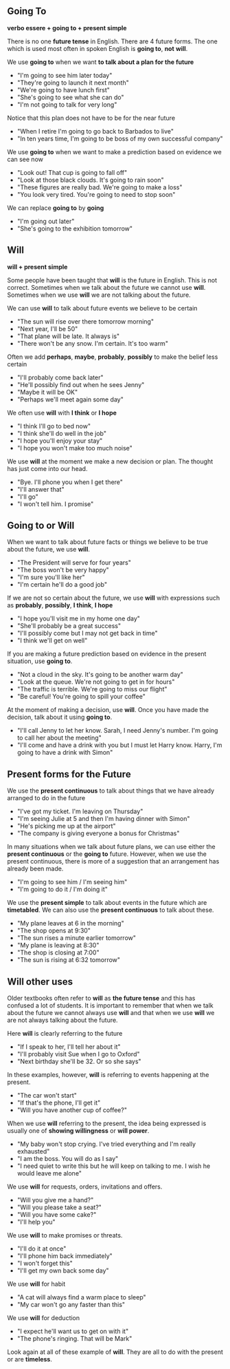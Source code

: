 ## Going To

**verbo essere + going to + present simple**

There is no one **future tense** in English. There are 4 future forms. The one which is used most often in spoken English is **going to**, **not** **will**.

We use **going to** when we want **to talk about a plan for the future**
- "I'm going to see him later today"
- "They're going to launch it next month"
- "We're going to have lunch first"
- "She's going to see what she can do"
- "I'm not going to talk for very long"

Notice that this plan does not have to be for the near future
- "When I retire I'm going to go back to Barbados to live"
- "In ten years time, I'm going to be boss of my own successful company"

We use **going to** when we want to make a prediction based on evidence we can see now
- "Look out! That cup is going to fall off"
- "Look at those black clouds. It's going to rain soon"
- "These figures are really bad. We're going to make a loss"
- "You look very tired. You're going to need to stop soon"

We can replace **going to** by **going**
- "I'm going out later"
- "She's going to the exhibition tomorrow"

## Will

**will + present simple**

Some people have been taught that **will** is the future in English. This is not correct. Sometimes when we talk about the future we cannot use **will**. Sometimes when we use **will** we are not talking about the future.

We can use **will** to talk about future events we believe to be certain
- "The sun will rise over there tomorrow morning"
- "Next year, I'll be 50"
- "That plane will be late. It always is"
- "There won't be any snow. I'm certain. It's too warm"

Often we add **perhaps**, **maybe**, **probably**, **possibly** to make the belief less certain
- "I'll probably come back later"
- "He'll possibly find out when he sees Jenny"
- "Maybe it will be OK"
- "Perhaps we'll meet again some day"

We often use **will** with **I think** or **I hope**
- "I think I'll go to bed now"
- "I think she'll do well in the job"
- "I hope you'll enjoy your stay"
- "I hope you won't make too much noise"

We use **will** at the moment we make a new decision or plan. The thought has just come into our head.
- "Bye. I'll phone you when I get there"
- "I'll answer that"
- "I'll go"
- "I won't tell him. I promise"

## Going to or Will

When we want to talk about future facts or things we believe to be true about the future, we use **will**.
- "The President will serve for four years"
- "The boss won't be very happy"
- "I'm sure you'll like her"
- "I'm certain he'll do a good job"

If we are not so certain about the future, we use **will** with expressions such as **probably**, **possibly**, **I think**, **I hope**
- "I hope you'll visit me in my home one day"
- "She'll probably be a great success"
- "I'll possibly come but I may not get back in time"
- "I think we'll get on well"

If you are making a future prediction based on evidence in the present situation, use **going to**.
- "Not a cloud in the sky. It's going to be another warm day"
- "Look at the queue. We're not going to get in for hours"
- "The traffic is terrible. We're going to miss our flight"
- "Be careful! You're going to spill your coffee"

At the moment of making a decision, use **will**. Once you have made the decision, talk about it using **going to**.
- "I'll call Jenny to let her know. Sarah, I need Jenny's number. I'm going to call her about the meeting"
- "I'll come and have a drink with you but I must let Harry know. Harry, I'm going to have a drink with Simon"

## Present forms for the Future

We use the **present continuous** to talk about things that we have already arranged to do in the future
- "I've got my ticket. I'm leaving on Thursday"
- "I'm seeing Julie at 5 and then I'm having dinner with Simon"
- "He's picking me up at the airport"
- "The company is giving everyone a bonus for Christmas"

In many situations when we talk about future plans, we can use either the **present continuous** or the **going to** future. However, when we use the present continuous, there is more of a suggestion that an arrangement has already been made.
- "I'm going to see him / I'm seeing him"
- "I'm going to do it / I'm doing it"

We use the **present simple** to talk about events in the future which are **timetabled**. We can also use the **present continuous** to talk about these.
- "My plane leaves at 6 in the morning"
- "The shop opens at 9:30"
- "The sun rises a minute earlier tomorrow"
- "My plane is leaving at 8:30"
- "The shop is closing at 7:00"
- "The sun is rising at 6:32 tomorrow"

## Will other uses

Older textbooks often refer to **will** as **the future tense** and this has confused a lot of students. It is important to remember that when we talk about the future we cannot always use **will** and that when we use **will** we are not always talking about the future.

Here **will** is clearly referring to the future
- "If I speak to her, I'll tell her about it"
- "I'll probably visit Sue when I go to Oxford"
- "Next birthday she'll be 32. Or so she says"

In these examples, however, **will** is referring to events happening at the present.
- "The car won't start"
- "If that's the phone, I'll get it"
- "Will you have another cup of coffee?"

When we use **will** referring to the present, the idea being expressed is usually one of **showing willingness** or **will power**.
- "My baby won't stop crying. I've tried everything and I'm really exhausted"
- "I am the boss. You will do as I say"
- "I need quiet to write this but he will keep on talking to me. I wish he would leave me alone"

We use **will** for requests, orders, invitations and offers.
- "Will you give me a hand?"
- "Will you please take a seat?"
- "Will you have some cake?"
- "I'll help you"

We use **will** to make promises or threats.
- "I'll do it at once"
- "I'll phone him back immediately"
- "I won't forget this"
- "I'll get my own back some day"

We use **will** for habit
- "A cat will always find a warm place to sleep"
- "My car won't go any faster than this"

We use **will** for deduction
- "I expect he'll want us to get on with it"
- "The phone's ringing. That will be Mark"

Look again at all of these example of **will**. They are all to do with the present or are **timeless**.
 
